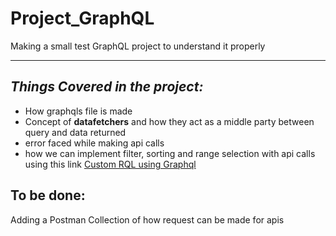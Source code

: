 
# Project_GraphQL


Making a small test GraphQL project to understand it properly

---

## *Things Covered in the project:*

- How graphqls file is made
- Concept of <b>datafetchers</b> and how they act as a middle party between query and data returned
- error faced while making api calls
- how we can implement filter, sorting and range selection with api calls using this link
[ Custom RQL using Graphql ](https://github.com/jaskaransingh156/spring-boot-graphql-with-custom-rql)

## To be done:

Adding a Postman Collection of how request can be made for apis